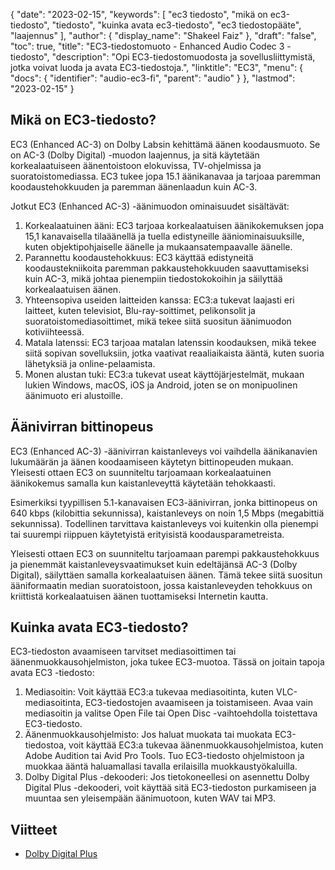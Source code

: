{
  "date": "2023-02-15",
  "keywords": [
"ec3 tiedosto",
"mikä on ec3-tiedosto",
"tiedosto",
"kuinka avata ec3-tiedosto",
"ec3 tiedostopääte",
"laajennus"
],
  "author": {
    "display_name": "Shakeel Faiz"
},
  "draft": "false",
  "toc": true,
  "title": "EC3-tiedostomuoto - Enhanced Audio Codec 3 -tiedosto",
  "description": "Opi EC3-tiedostomuodosta ja sovellusliittymistä, jotka voivat luoda ja avata EC3-tiedostoja.",
  "linktitle": "EC3",
  "menu": {
    "docs": {
      "identifier": "audio-ec3-fi",
      "parent": "audio"
}
},
  "lastmod": "2023-02-15"
}

## Mikä on EC3-tiedosto?

EC3 (Enhanced AC-3) on Dolby Labsin kehittämä äänen koodausmuoto. Se on AC-3 (Dolby Digital) -muodon laajennus, ja sitä käytetään korkealaatuiseen äänentoistoon elokuvissa, TV-ohjelmissa ja suoratoistomediassa. EC3 tukee jopa 15.1 äänikanavaa ja tarjoaa paremman koodaustehokkuuden ja paremman äänenlaadun kuin AC-3.

Jotkut EC3 (Enhanced AC-3) -äänimuodon ominaisuudet sisältävät:

1. Korkealaatuinen ääni: EC3 tarjoaa korkealaatuisen äänikokemuksen jopa 15,1 kanavaisella tilaäänellä ja tuella edistyneille ääniominaisuuksille, kuten objektipohjaiselle äänelle ja mukaansatempaavalle äänelle.
2. Parannettu koodaustehokkuus: EC3 käyttää edistyneitä koodaustekniikoita paremman pakkaustehokkuuden saavuttamiseksi kuin AC-3, mikä johtaa pienempiin tiedostokokoihin ja säilyttää korkealaatuisen äänen.
3. Yhteensopiva useiden laitteiden kanssa: EC3:a tukevat laajasti eri laitteet, kuten televisiot, Blu-ray-soittimet, pelikonsolit ja suoratoistomediasoittimet, mikä tekee siitä suositun äänimuodon kotiviihteessä.
4. Matala latenssi: EC3 tarjoaa matalan latenssin koodauksen, mikä tekee siitä sopivan sovelluksiin, jotka vaativat reaaliaikaista ääntä, kuten suoria lähetyksiä ja online-pelaamista.
5. Monen alustan tuki: EC3:a tukevat useat käyttöjärjestelmät, mukaan lukien Windows, macOS, iOS ja Android, joten se on monipuolinen äänimuoto eri alustoille.

## Äänivirran bittinopeus

EC3 (Enhanced AC-3) -äänivirran kaistanleveys voi vaihdella äänikanavien lukumäärän ja äänen koodaamiseen käytetyn bittinopeuden mukaan. Yleisesti ottaen EC3 on suunniteltu tarjoamaan korkealaatuinen äänikokemus samalla kun kaistanleveyttä käytetään tehokkaasti.

Esimerkiksi tyypillisen 5.1-kanavaisen EC3-äänivirran, jonka bittinopeus on 640 kbps (kilobittia sekunnissa), kaistanleveys on noin 1,5 Mbps (megabittiä sekunnissa). Todellinen tarvittava kaistanleveys voi kuitenkin olla pienempi tai suurempi riippuen käytetyistä erityisistä koodausparametreista.

Yleisesti ottaen EC3 on suunniteltu tarjoamaan parempi pakkaustehokkuus ja pienemmät kaistanleveysvaatimukset kuin edeltäjänsä AC-3 (Dolby Digital), säilyttäen samalla korkealaatuisen äänen. Tämä tekee siitä suositun ääniformaatin median suoratoistoon, jossa kaistanleveyden tehokkuus on kriittistä korkealaatuisen äänen tuottamiseksi Internetin kautta.

## Kuinka avata EC3-tiedosto?

EC3-tiedoston avaamiseen tarvitset mediasoittimen tai äänenmuokkausohjelmiston, joka tukee EC3-muotoa. Tässä on joitain tapoja avata EC3 -tiedosto:

1. Mediasoitin: Voit käyttää EC3:a tukevaa mediasoitinta, kuten VLC-mediasoitinta, EC3-tiedostojen avaamiseen ja toistamiseen. Avaa vain mediasoitin ja valitse Open File tai Open Disc -vaihtoehdolla toistettava EC3-tiedosto.
2. Äänenmuokkausohjelmisto: Jos haluat muokata tai muokata EC3-tiedostoa, voit käyttää EC3:a tukevaa äänenmuokkausohjelmistoa, kuten Adobe Audition tai Avid Pro Tools. Tuo EC3-tiedosto ohjelmistoon ja muokkaa ääntä haluamallasi tavalla erilaisilla muokkaustyökaluilla.
3. Dolby Digital Plus -dekooderi: Jos tietokoneellesi on asennettu Dolby Digital Plus -dekooderi, voit käyttää sitä EC3-tiedoston purkamiseen ja muuntaa sen yleisempään äänimuotoon, kuten WAV tai MP3.

## Viitteet
* [Dolby Digital Plus](https://en.wikipedia.org/wiki/Dolby_Digital_Plus)



